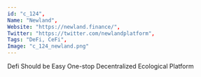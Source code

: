 ```yaml
--- 
id: "c_124", 
Name: "Newland", 
Website: "https://newland.finance/", 
Twitter: "https://twitter.com/newlandplatform", 
Tags: "DeFi, CeFi", 
Image: "c_124_newland.png" 
--- 
```

<!--lang:en--> 
Defi Should be Easy One-stop Decentralized Ecological Platform
<!--lang:es--] 
Defi Should be Easy One-stop Decentralized Ecological Platform
<!--lang:de--] 
Defi Should be Easy One-stop Decentralized Ecological Platform
<!--lang:fr--] 
Defi Should be Easy One-stop Decentralized Ecological Platform
<!--lang:pl--] 
Defi Should be Easy One-stop Decentralized Ecological Platform
<!--lang:pt--] 
Defi Should be Easy One-stop Decentralized Ecological Platform
[!--lang:*--> 
